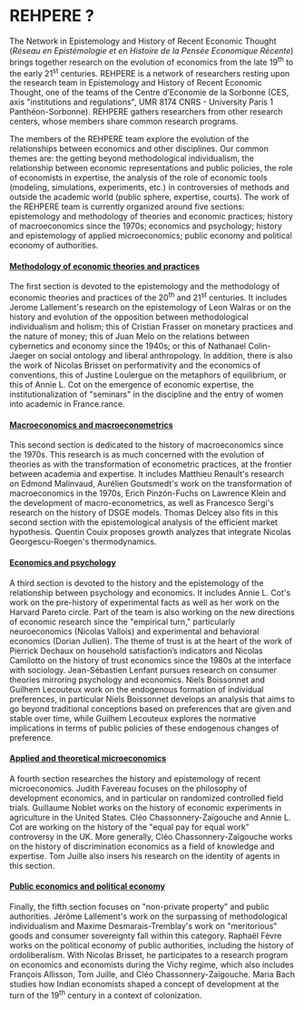 # REHPERE ?

The Network in Epistemology and History of Recent Economic Thought (*Réseau en Epistémologie et en Histoire de la Pensée Economique Récente*) brings together research on the evolution of economics from the late 19<sup>th</sup> to the early 21<sup>st</sup> centuries. REHPERE is a network of researchers resting upon the research team in Epistemology and History of Recent Economic Thought, one of the teams of the Centre d’Economie de la Sorbonne (CES, axis "institutions and regulations", UMR 8174 CNRS - University Paris 1 Panthéon-Sorbonne). REHPERE gathers researchers from other research centers, whose members share common research programs.

The members of the REHPERE team explore the evolution of the relationships between economics and other disciplines. Our common themes are: the getting beyond methodological individualism, the relationship between economic representations and public policies, the role of economists in expertise, the analysis of the role of economic tools (modeling, simulations, experiments, etc.) in controversies of methods and outside the academic world (public sphere, expertise, courts).
The work of the REHPERE team is currently organized around five sections: epistemology and methodology of theories and economic practices; history of macroeconomics since the 1970s; economics and psychology; history and epistemology of applied microeconomics; public economy and political economy of authorities.



<div>
<div class="card">
  <div class="card-header" id="headingZero">
      <a data-toggle="collapse" href="#collapseZero" >
       <h4 class="adaptative-title"><i class="fas fa-chevron-circle-right"></i> Methodology of economic theories and practices </h4>
      </a>
  </div>
  <div id="collapseZero" class="collapse" aria-labelledby="headingZero">
    <div class="card-body">
       <p>
        The first section is devoted to the epistemology and the methodology of economic theories and practices of the 20<sup>th</sup> and 21<sup>st</sup> centuries. It includes Jerome Lallement's research on the epistemology of Leon Walras or on the history and evolution of the opposition between methodological individualism and holism; this of Cristian Frasser on monetary practices and the nature of money; this of Juan Melo on the relations between cybernetics and economy since the 1940s; or this of Nathanael Colin-Jaeger on social ontology and liberal anthropology. In addition, there is also the work of Nicolas Brisset on performativity and the economics of conventions, this of Justine Loulergue on the metaphors of equilibrium, or this of Annie L. Cot on the emergence of economic expertise, the institutionalization of "seminars" in the discipline and the entry of women into academic in France.rance. 
       </p>
    </div>
  </div>
</div>

<div class="card">
  <div class="card-header" id="headingOne">
      <a data-toggle="collapse" href="#collapseOne" >
       <h4 class="adaptative-title"><i class="fas fa-chevron-circle-right"></i> Macroeconomics and macroeconometrics </h4>
      </a>
  </div>
  <div id="collapseOne" class="collapse" aria-labelledby="headingOne">
    <div class="card-body">
       <p>
       This second section is dedicated to the history of macroeconomics since the 1970s. This research is as much concerned with the evolution of theories as with the transformation of econometric practices, at the frontier between academia and expertise. It includes Matthieu Renault's research on Edmond Malinvaud, Aurélien Goutsmedt's work on the transformation of macroeconomics in the 1970s, Erich Pinzón-Fuchs on Lawrence Klein and the development of macro-econometrics, as well as Francesco Sergi's research on the history of DSGE models. Thomas Delcey also fits in this second section with the epistemological analysis of the efficient market hypothesis. Quentin Couix proposes growth analyzes that integrate Nicolas Georgescu-Roegen's thermodynamics.
       </p>
    </div>
  </div>
</div>

<div class="card">
  <div class="card-header" id="headingTwo">
      <a data-toggle="collapse" href="#collapseTwo" >
       <h4 class="adaptative-title"><i class="fas fa-chevron-circle-right"></i> Economics and psychology </h4>
      </a>
  </div>
  <div id="collapseTwo" class="collapse" aria-labelledby="headingTwo">
    <div class="card-body">
      <p>
      A third section is devoted to the history and the epistemology of the relationship between psychology and economics. It includes Annie L. Cot's work on the pre-history of experimental facts as well as her work on the Harvard Pareto circle. Part of the team is also working on the new directions of economic research since the "empirical turn," particularly neuroeconomics (Nicolas Vallois) and experimental and behavioral economics (Dorian Jullien). The theme of trust is at the heart of the work of Pierrick Dechaux on household satisfaction’s indicators and Nicolas Camilotto on the history of trust economics since the 1980s at the interface with sociology. Jean-Sébastien Lenfant pursues research on consumer theories mirroring psychology and economics. Niels Boissonnet and Guilhem Lecouteux work on the endogenous formation of individual preferences, in particular Niels Boissonnet develops an analysis that aims to go beyond traditional conceptions based on preferences that are given and stable over time, while Guilhem Lecouteux explores the normative implications in terms of public policies of these endogenous changes of preference.
      </p>
    </div>
  </div>
</div>

<div class="card">
  <div class="card-header" id="headingThree">
      <a data-toggle="collapse" href="#collapseThree" >
       <h4 class="adaptative-title"><i class="fas fa-chevron-circle-right"></i> Applied and theoretical microeconomics </h4>
      </a>
  </div>
  <div id="collapseThree" class="collapse" aria-labelledby="headingThree">
    <div class="card-body">
      <p>
        A fourth section researches the history and epistemology of recent microeconomics. Judith Favereau focuses on the philosophy of development economics, and in particular on randomized controlled field trials. Guillaume Noblet works on the history of economic experiments in agriculture in the United States. Cléo Chassonnery-Zaïgouche and Annie L. Cot are working on the history of the "equal pay for equal work" controversy in the UK. More generally, Cléo Chassonnery-Zaïgouche works on the history of discrimination economics as a field of knowledge and expertise. Tom Juille also insers his research on the identity of agents in this section. 
      </p>
    </div>
  </div>
</div>

<div class="card">
  <div class="card-header" id="headingFour">
      <a data-toggle="collapse" href="#collapseFour" >
       <h4 class="adaptative-title"><i class="fas fa-chevron-circle-right"></i> Public economics and political economy </h4>
      </a>
  </div>
  <div id="collapseFour" class="collapse" aria-labelledby="headingFour">
    <div class="card-body">
      <p>
      Finally, the fifth section focuses on "non-private property" and public authorities. Jérôme Lallement's work on the     surpassing of methodological individualism and Maxime Desmarais-Tremblay's work on "meritorious" goods and consumer sovereignty fall within this category. Raphaël Fèvre works on the political economy of public authorities, including the history of ordoliberalism. With Nicolas Brisset, he participates to a research program on economics and economists during the Vichy regime, which also includes François Allisson, Tom Juille, and Cléo Chassonnery-Zaïgouche. Maria Bach studies how Indian economists shaped a concept of development at the turn of the 19<sup>th</sup> century in a context of colonization.
      </p>
    </div>
  </div>
</div>
</div>
